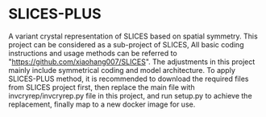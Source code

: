 # SLICES-PLUS
A variant crystal representation of SLICES based on spatial symmetry.
This project can be considered as a sub-project of SLICES, All basic coding instructions and usage methods can be referred to "https://github.com/xiaohang007/SLICES".
The adjustments in this project mainly include symmetrical coding and model architecture.
To apply SLICES-PLUS method, it is recommended to download the required files from SLICES project first, then replace the main file with invcryrep/invcryrep.py file in this project, and run setup.py to achieve the replacement, finally map to a new docker image for use. 
